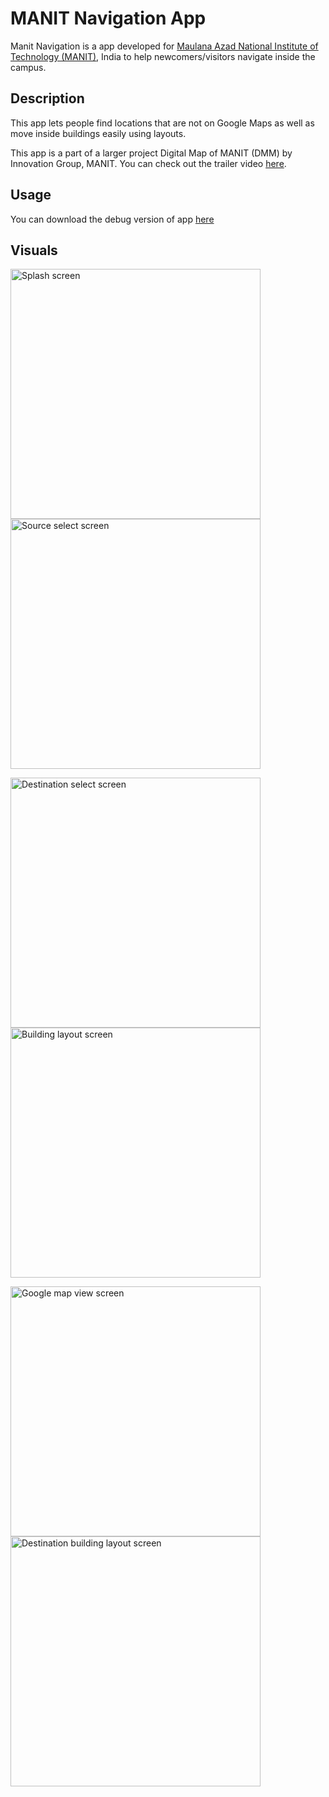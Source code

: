 # MANIT Navigation App

Manit Navigation is a app developed for [Maulana Azad National Institute of Technology (MANIT)](http://www.manit.ac.in/), India to help newcomers/visitors navigate inside the campus.

## Description

This app lets people find locations that are not on Google Maps as well as move inside buildings easily using layouts.

This app is a part of a larger project Digital Map of MANIT (DMM) by Innovation Group, MANIT. You can check out the trailer video [here](https://www.youtube.com/watch?v=u-XHtZY6lOg).

## Usage

You can download the debug version of app [here](https://firebasestorage.googleapis.com/v0/b/website-parth.appspot.com/o/Downloads%2FApks%2FManit%20Navigation.apk?alt=media&token=bde3a957-8aba-4dd8-b7c4-64ea5945d3de)

## Visuals

<img src="https://user-images.githubusercontent.com/53707700/62607894-7aaea700-b91c-11e9-80f5-511705205f51.png" alt="Splash screen" height="400" title="Splash screen"/> <img src="https://user-images.githubusercontent.com/53707700/62607895-7aaea700-b91c-11e9-9ca8-8257f0fdfed0.png" alt="Source select screen" height="400" title="Source select screen"/>

<img src="https://user-images.githubusercontent.com/53707700/62607898-7b473d80-b91c-11e9-8b2c-715f38a3a69c.png" alt="Destination select screen" height="400" title="Destination select screen"/> <img src="https://user-images.githubusercontent.com/53707700/62610187-c6fbe600-b920-11e9-93e6-b39b8fe160a6.gif" alt="Building layout screen" title="Building layout screen" height="400"/>

<img src="https://user-images.githubusercontent.com/53707700/62610407-4a1d3c00-b921-11e9-8feb-14a9cfb478c3.png" alt="Google map view screen" height="400" title="Google map view screen"/> <img src="https://user-images.githubusercontent.com/53707700/62610530-7df86180-b921-11e9-92ad-bbe604a48195.png" alt="Destination building layout screen" title="Destination building layout screen" height="400"/>
